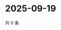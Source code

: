 # 2025-09-19

共 0 条

<!-- BEGIN ZHIHUVIDEO -->
<!-- 最后更新时间 Fri Sep 19 2025 22:11:01 GMT+0800 (China Standard Time) -->

<!-- END ZHIHUVIDEO -->
